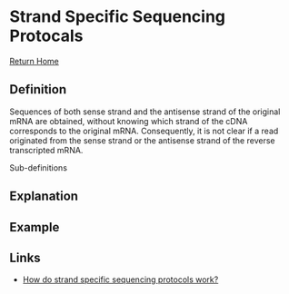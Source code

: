 # Strand Specific Sequencing Protocals

[Return Home](../README.md)

## Definition

Sequences of both sense strand and the antisense strand of the original mRNA are obtained, without knowing which strand of the cDNA corresponds to the original mRNA. Consequently, it is not clear if a read originated from the sense strand or the antisense strand of the reverse transcripted mRNA.

>>>
Sub-definitions
>>>

## Explanation



## Example

 

## Links
* [How do strand specific sequencing protocols work?](https://www.ecseq.com/support/ngs/how-do-strand-specific-sequencing-protocols-work)
